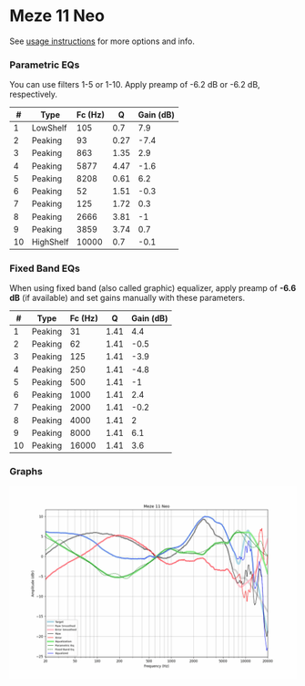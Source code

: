 # Meze 11 Neo
See [usage instructions](https://github.com/jaakkopasanen/AutoEq#usage) for more options and info.

### Parametric EQs
You can use filters 1-5 or 1-10. Apply preamp of -6.2 dB or -6.2 dB, respectively.

|   # | Type      |   Fc (Hz) |    Q |   Gain (dB) |
|-----|-----------|-----------|------|-------------|
|   1 | LowShelf  |       105 | 0.7  |         7.9 |
|   2 | Peaking   |        93 | 0.27 |        -7.4 |
|   3 | Peaking   |       863 | 1.35 |         2.9 |
|   4 | Peaking   |      5877 | 4.47 |        -1.6 |
|   5 | Peaking   |      8208 | 0.61 |         6.2 |
|   6 | Peaking   |        52 | 1.51 |        -0.3 |
|   7 | Peaking   |       125 | 1.72 |         0.3 |
|   8 | Peaking   |      2666 | 3.81 |        -1   |
|   9 | Peaking   |      3859 | 3.74 |         0.7 |
|  10 | HighShelf |     10000 | 0.7  |        -0.1 |

### Fixed Band EQs
When using fixed band (also called graphic) equalizer, apply preamp of **-6.6 dB** (if available) and set gains manually with these parameters.

|   # | Type    |   Fc (Hz) |    Q |   Gain (dB) |
|-----|---------|-----------|------|-------------|
|   1 | Peaking |        31 | 1.41 |         4.4 |
|   2 | Peaking |        62 | 1.41 |        -0.5 |
|   3 | Peaking |       125 | 1.41 |        -3.9 |
|   4 | Peaking |       250 | 1.41 |        -4.8 |
|   5 | Peaking |       500 | 1.41 |        -1   |
|   6 | Peaking |      1000 | 1.41 |         2.4 |
|   7 | Peaking |      2000 | 1.41 |        -0.2 |
|   8 | Peaking |      4000 | 1.41 |         2   |
|   9 | Peaking |      8000 | 1.41 |         6.1 |
|  10 | Peaking |     16000 | 1.41 |         3.6 |

### Graphs
![](./Meze%2011%20Neo.png)
